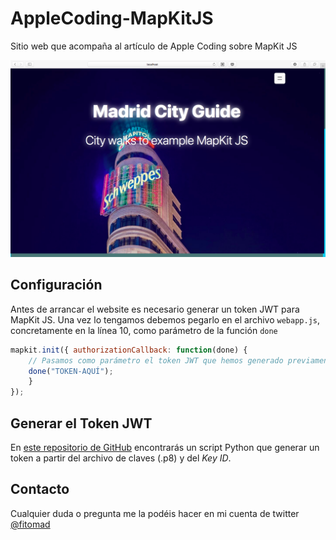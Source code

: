 # AppleCoding-MapKitJS

Sitio web que acompaña al artículo de Apple Coding sobre MapKit JS

![Webshot](https://github.com/fitomad/AppleCoding-MapKitJS/blob/master/Webshots/portada.png)

## Configuración

Antes de arrancar el website es necesario generar un token JWT para MapKit JS. Una vez lo tengamos debemos pegarlo en el archivo `webapp.js`, concretamente en la línea 10, como parámetro de la función `done`

```javascript
mapkit.init({ authorizationCallback: function(done) {
    // Pasamos como parámetro el token JWT que hemos generado previamente
    done("TOKEN-AQUÍ");
    }
});
```

## Generar el Token JWT

En [este repositorio de GitHub](https://github.com/fitomad/mapkitjs-jwt-token-generator) encontrarás un script Python que generar un token a partir del archivo de claves (.p8) y del *Key ID*.

## Contacto

Cualquier duda o pregunta me la podéis hacer en mi cuenta de twitter [@fitomad](https://twitter.com/fitomad)
